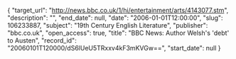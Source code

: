 {
  "target_url": "http://news.bbc.co.uk/1/hi/entertainment/arts/4143077.stm", 
  "description": "", 
  "end_date": null, 
  "date": "2006-01-01T12:00:00", 
  "slug": 106233887, 
  "subject": "19th Century English Literature", 
  "publisher": "bbc.co.uk", 
  "open_access": true, 
  "title": "BBC News: Author Welsh's 'debt' to Austen", 
  "record_id": "20060101T120000/dS6lUeU5TRxxv4kF3mKVGw==", 
  "start_date": null
}

